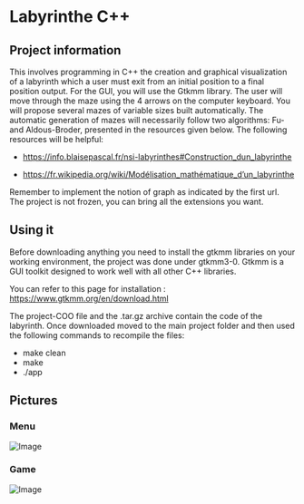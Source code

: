 # Labyrinthe C++

## Project information 

This involves programming in C++ the creation and graphical visualization of a labyrinth
which a user must exit from an initial position to a final position
output. For the GUI, you will use the Gtkmm library. The user
will move through the maze using the 4 arrows on the computer keyboard.
You will propose several mazes of variable sizes built automatically.
The automatic generation of mazes will necessarily follow two algorithms: Fu-
and Aldous-Broder, presented in the resources given below.
The following resources will be helpful:

- https://info.blaisepascal.fr/nsi-labyrinthes#Construction_dun_labyrinthe

- https://fr.wikipedia.org/wiki/Modélisation_mathématique_d’un_labyrinthe

Remember to implement the notion of graph as indicated by the first url.
The project is not frozen, you can bring all the extensions you want.

## Using it

Before downloading anything you need to install the gtkmm libraries on your working environment,
the project was done under gtkmm3-0. Gtkmm is a GUI toolkit designed to work well with all other C++ libraries.

You can refer to this page for installation : https://www.gtkmm.org/en/download.html

The project-COO file and the .tar.gz archive contain the code of the labyrinth. Once downloaded moved to the main project folder and then used the following commands to recompile the files: 

- make clean
- make
- ./app

## Pictures

### Menu

![Image](https://github.com/FreeZ77R/Labyrinthe-C-/blob/main/pictures/menu.png) 

### Game

![Image](https://github.com/FreeZ77R/Labyrinthe-C-/blob/main/pictures/game.png)
